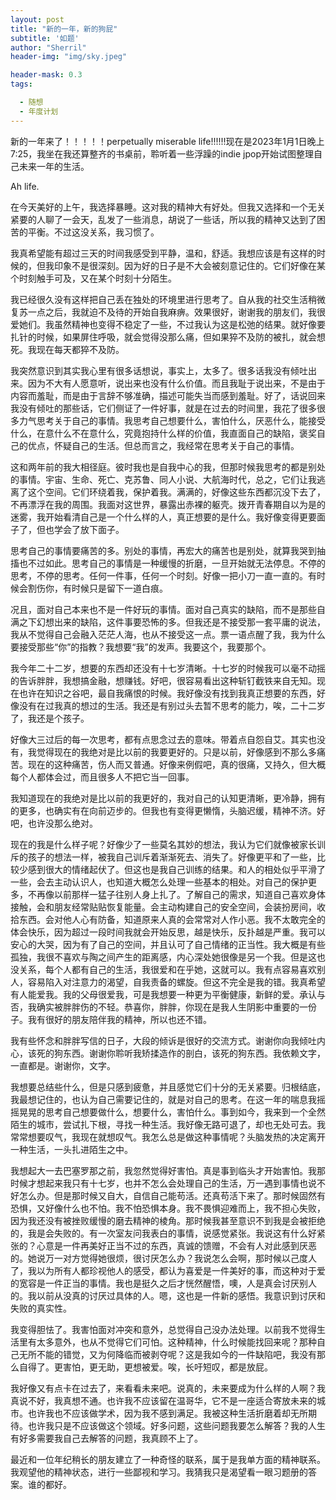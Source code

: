 ```yaml
---
layout: post
title: "新的一年，新的狗屁"
subtitle: '如题'
author: "Sherril"
header-img: "img/sky.jpeg"

header-mask: 0.3
tags:

  - 随想
  - 年度计划
---
```


新的一年来了！！！！！perpetually miserable life!!!!!!现在是2023年1月1日晚上7:25，我坐在我还算整齐的书桌前，聆听着一些浮躁的indie jpop开始试图整理自己未来一年的生活。

Ah life.

在今天美好的上午，我选择暴睡。这对我的精神大有好处。但我又选择和一个无关紧要的人聊了一会天，乱发了一些消息，胡说了一些话，所以我的精神又达到了困苦的平衡。不过这没关系，我习惯了。

我真希望能有超过三天的时间我感受到平静，温和，舒适。我想应该是有这样的时候的，但我印象不是很深刻。因为好的日子是不大会被刻意记住的。它们好像在某个时刻触手可及，又在某个时刻十分陌生。

我已经很久没有这样把自己丢在独处的环境里进行思考了。自从我的社交生活稍微复苏一点之后，我就迫不及待的开始自我麻痹。效果很好，谢谢我的朋友们，我很爱她们。我虽然精神也变得不稳定了一些，不过我认为这是松弛的结果。就好像要扎针的时候，如果屏住呼吸，就会觉得没那么痛，但如果猝不及防的被扎，就会想死。我现在每天都猝不及防。

我突然意识到其实我心里有很多话想说，事实上，太多了。很多话我没有倾吐出来。因为不大有人愿意听，说出来也没有什么价值。而且我耻于说出来，不是由于内容而羞耻，而是由于言辞不够准确，描述可能失当而感到羞耻。好了，话说回来我没有倾吐的那些话，它们侧证了一件好事，就是在过去的时间里，我花了很多很多力气思考关于自己的事情。我思考自己想要什么，害怕什么，厌恶什么，能接受什么，在意什么不在意什么，究竟抱持什么样的价值，我直面自己的缺陷，褒奖自己的优点，怀疑自己的生活。但总而言之，我经常在思考关于自己的事情。

这和两年前的我大相径庭。彼时我也是自我中心的我，但那时候我思考的都是别处的事情。宇宙、生命、死亡、克苏鲁、同人小说、大航海时代，总之，它们让我逃离了这个空间。它们环绕着我，保护着我。满满的，好像这些东西都沉没下去了，不再漂浮在我的周围。我面对这世界，暴露出赤裸的躯壳。拨开青春期自以为是的迷雾，我开始看清自己是一个什么样的人，真正想要的是什么。我好像变得更要面子了，但也学会了放下面子。

思考自己的事情要痛苦的多。别处的事情，再宏大的痛苦也是别处，就算我哭到抽搐也不过如此。思考自己的事情是一种缓慢的折磨，一旦开始就无法停息。不停的思考，不停的思考。任何一件事，任何一个时刻。好像一把小刀一直一直的。有时候会割伤你，有时候只是留下一道白痕。

况且，面对自己本来也不是一件好玩的事情。面对自己真实的缺陷，而不是那些自满之下幻想出来的缺陷，这件事要恐怖的多。但我还是不接受那一套平庸的说法，我从不觉得自己会融入茫茫人海，也从不接受这一点。票一语点醒了我，我为什么要接受那些“你”的指教？我想要“我”的发声。我要这个，我要那个。

我今年二十二岁，想要的东西却还没有十七岁清晰。十七岁的时候我可以毫不动摇的告诉胖胖，我想搞金融，想赚钱。好吧，很容易看出这种斩钉截铁来自无知。现在也许在知识之谷吧，最自我痛恨的时候。我好像没有找到我真正想要的东西，好像没有在过我真的想过的生活。我还是有别过头去暂不思考的能力，唉，二十二岁了，我还是个孩子。

好像大三过后的每一次思考，都有点思念过去的意味。带着点自怨自艾。其实也没有，我觉得现在的我绝对是比以前的我要更好的。只是以前，好像感到不那么多痛苦。现在的这种痛苦，伤人而又普通。好像来例假吧，真的很痛，又持久，但大概每个人都体会过，而且很多人不把它当一回事。

我知道现在的我绝对是比以前的我更好的，我对自己的认知更清晰，更冷静，拥有的更多，也确实有在向前迈步的。但我也有变得更懒惰，头脑迟缓，精神不济。好吧，也许没那么绝对。

现在的我是什么样子呢？好像少了一些莫名其妙的想法，我认为它们就像被家长训斥的孩子的想法一样，被我自己训斥着渐渐死去、消失了。好像更平和了一些，比较少感到很大的情绪起伏了。但这也是我自己训练的结果。和人的相处似乎平滑了一些，会去主动认识人，也知道大概怎么处理一些基本的相处。对自己的保护更多，不再像以前那样一猛子往别人身上扎了。了解自己的需求，知道自己喜欢身体接触，会和朋友经常贴贴恢复能量。会主动构建自己的安全空间，会装扮房间，收拾东西。会对他人心有防备，知道原来人真的会常常对人作小恶。我不太敢完全的体会快乐，因为超过一段时间我就会开始反思，越是快乐，反扑越是严重。我可以安心的大哭，因为有了自己的空间，并且认可了自己情绪的正当性。我大概是有些孤独，我很不喜欢与陶之间产生的距离感，内心深处她很像是另一个我。但是这也没关系，每个人都有自己的生活，我很爱和在乎她，这就可以。我有点容易喜欢别人，容易陷入对注意力的渴望，自我责备的螺旋。但这不完全是我的错。我真希望有人能爱我。我的父母很爱我，可是我想要一种更为平衡健康，新鲜的爱。承认与否，我确实被胖胖伤的不轻。恭喜你，胖胖，你现在是我人生阴影中重要的一份子。我有很好的朋友陪伴我的精神，所以也还不错。

我有些怀念和胖胖写信的日子，大段的倾诉是很好的交流方式。谢谢你向我倾吐内心，该死的狗东西。谢谢你聆听我矫揉造作的剖白，该死的狗东西。我依赖文字，一直都是。谢谢你，文字。

我想要总结些什么，但是只感到疲惫，并且感觉它们十分的无关紧要。归根结底，我最想记住的，也认为自己需要记住的，就是对自己的思考。在这一年的喘息我摇摇晃晃的思考自己想要做什么，想要什么，害怕什么。事到如今，我来到一个全然陌生的城市，尝试扎下根，寻找一种生活。我好像无路可退了，却也无处可去。我常常想要叹气，我现在就想叹气。我怎么总是做这种事情呢？头脑发热的决定离开一种生活，一头扎进陌生之中。

我想起大一去巴塞罗那之前，我忽然觉得好害怕。真是事到临头才开始害怕。我那时候才想起来我只有十七岁，也并不怎么会处理自己的生活，万一遇到事情也说不好怎么办。但是那时候又自大，自信自己能苟活。还真苟活下来了。那时候固然有恐惧，又好像什么也不怕。我不怕恐惧本身。我不畏惧迎难而上，我不担心失败，因为我还没有被挫败缓慢的磨去精神的棱角。那时候我甚至意识不到我是会被拒绝的，我是会失败的。有一次室友问我表白的事情，说感觉紧张。我说这有什么好紧张的？心意是一件再美好正当不过的东西，真诚的馈赠，不会有人对此感到厌恶的。她说万一对方觉得她很烦，很讨厌怎么办？我说怎么会啊，那时候以己度人了，我以为所有人都珍视他人的感受，都认为喜爱是一件美好的事，而这种对于爱的宽容是一件正当的事情。我也是挺久之后才恍然醒悟，噢，人是真会讨厌别人的。我以前从没真的讨厌过具体的人。嗯，这也是一件新的感悟。我意识到讨厌和失败的真实性。

我变得胆怯了。我害怕面对冲突和意外，总觉得自己没办法处理。以前我不觉得生活里有太多意外，也从不觉得它们可怕。这种精神，什么时候能找回来呢？那种自己无所不能的错觉，又为何降临而被剥夺呢？这是我如今的一件缺陷吧，我没有那么自得了。更害怕，更无助，更想被爱。唉，长吁短叹，都是放屁。

我好像又有点卡在过去了，来看看未来吧。说真的，未来要成为什么样的人啊？我真说不好，我真想不通。也许我不应该留在温哥华，它不是一座适合寄放未来的城市。也许我也不应该做学术，因为我不感到满足。我被这种生活折磨着却无所期待。也许我只是不应该做这个领域。好多问题，这些问题我要怎么解答？我的人生有好多需要我自己去解答的问题，我真顾不上了。

最近和一位年纪稍长的朋友建立了一种奇怪的联系，属于是我单方面的精神联系。我观望他的精神状态，进行一些鄙视和学习。我猜我只是渴望看一眼习题册的答案。谁的都好。





